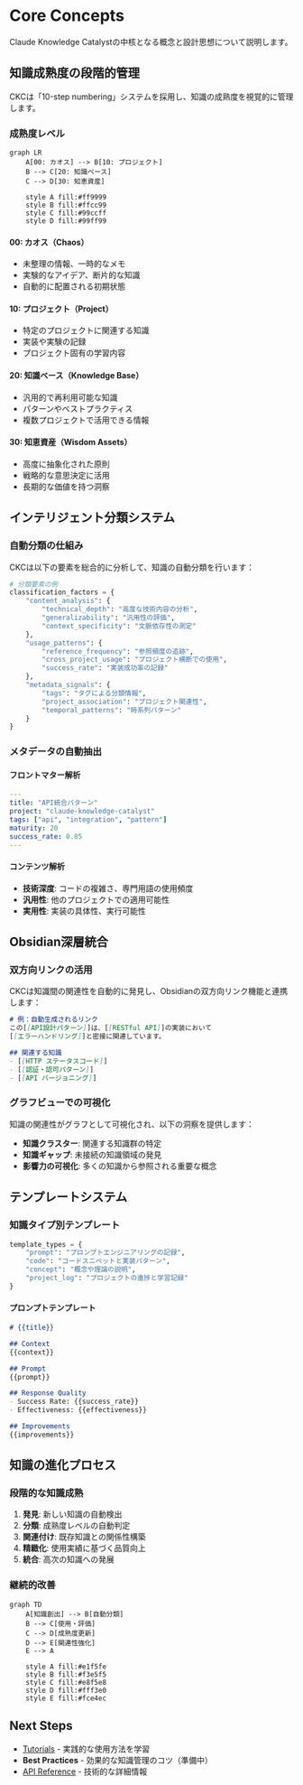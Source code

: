 # Core Concepts

Claude Knowledge Catalystの中核となる概念と設計思想について説明します。

## 知識成熟度の段階的管理

CKCは「10-step numbering」システムを採用し、知識の成熟度を視覚的に管理します。

### 成熟度レベル

```{mermaid}
graph LR
    A[00: カオス] --> B[10: プロジェクト]
    B --> C[20: 知識ベース]
    C --> D[30: 知恵資産]
    
    style A fill:#ff9999
    style B fill:#ffcc99
    style C fill:#99ccff
    style D fill:#99ff99
```

#### 00: カオス（Chaos）
- 未整理の情報、一時的なメモ
- 実験的なアイデア、断片的な知識
- 自動的に配置される初期状態

#### 10: プロジェクト（Project）
- 特定のプロジェクトに関連する知識
- 実装や実験の記録
- プロジェクト固有の学習内容

#### 20: 知識ベース（Knowledge Base）
- 汎用的で再利用可能な知識
- パターンやベストプラクティス
- 複数プロジェクトで活用できる情報

#### 30: 知恵資産（Wisdom Assets）
- 高度に抽象化された原則
- 戦略的な意思決定に活用
- 長期的な価値を持つ洞察

## インテリジェント分類システム

### 自動分類の仕組み

CKCは以下の要素を総合的に分析して、知識の自動分類を行います：

```python
# 分類要素の例
classification_factors = {
    "content_analysis": {
        "technical_depth": "高度な技術内容の分析",
        "generalizability": "汎用性の評価",
        "context_specificity": "文脈依存性の測定"
    },
    "usage_patterns": {
        "reference_frequency": "参照頻度の追跡",
        "cross_project_usage": "プロジェクト横断での使用",
        "success_rate": "実装成功率の記録"
    },
    "metadata_signals": {
        "tags": "タグによる分類情報",
        "project_association": "プロジェクト関連性",
        "temporal_patterns": "時系列パターン"
    }
}
```

### メタデータの自動抽出

#### フロントマター解析
```yaml
---
title: "API統合パターン"
project: "claude-knowledge-catalyst"
tags: ["api", "integration", "pattern"]
maturity: 20
success_rate: 0.85
---
```

#### コンテンツ解析
- **技術深度**: コードの複雑さ、専門用語の使用頻度
- **汎用性**: 他のプロジェクトでの適用可能性
- **実用性**: 実装の具体性、実行可能性

## Obsidian深層統合

### 双方向リンクの活用

CKCは知識間の関連性を自動的に発見し、Obsidianの双方向リンク機能と連携します：

```markdown
# 例：自動生成されるリンク
この[[API設計パターン]]は、[[RESTful API]]の実装において
[[エラーハンドリング]]と密接に関連しています。

## 関連する知識
- [[HTTP ステータスコード]]
- [[認証・認可パターン]]
- [[API バージョニング]]
```

### グラフビューでの可視化

知識の関連性がグラフとして可視化され、以下の洞察を提供します：

- **知識クラスター**: 関連する知識群の特定
- **知識ギャップ**: 未接続の知識領域の発見
- **影響力の可視化**: 多くの知識から参照される重要な概念

## テンプレートシステム

### 知識タイプ別テンプレート

```python
template_types = {
    "prompt": "プロンプトエンジニアリングの記録",
    "code": "コードスニペットと実装パターン",
    "concept": "概念や理論の説明",
    "project_log": "プロジェクトの進捗と学習記録"
}
```

#### プロンプトテンプレート
```markdown
# {{title}}

## Context
{{context}}

## Prompt
{{prompt}}

## Response Quality
- Success Rate: {{success_rate}}
- Effectiveness: {{effectiveness}}

## Improvements
{{improvements}}
```

## 知識の進化プロセス

### 段階的な知識成熟

1. **発見**: 新しい知識の自動検出
2. **分類**: 成熟度レベルの自動判定
3. **関連付け**: 既存知識との関係性構築
4. **精緻化**: 使用実績に基づく品質向上
5. **統合**: 高次の知識への発展

### 継続的改善

```mermaid
graph TD
    A[知識創出] --> B[自動分類]
    B --> C[使用・評価]
    C --> D[成熟度更新]
    D --> E[関連性強化]
    E --> A
    
    style A fill:#e1f5fe
    style B fill:#f3e5f5
    style C fill:#e8f5e8
    style D fill:#fff3e0
    style E fill:#fce4ec
```

## Next Steps

- [Tutorials](tutorials/index.md) - 実践的な使用方法を学習
- **Best Practices** - 効果的な知識管理のコツ（準備中）
- [API Reference](../api-reference/index.md) - 技術的な詳細情報